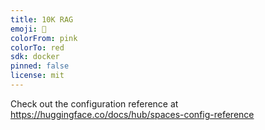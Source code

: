 ```yaml
---
title: 10K RAG
emoji: 🐢
colorFrom: pink
colorTo: red
sdk: docker
pinned: false
license: mit
---
```


Check out the configuration reference at https://huggingface.co/docs/hub/spaces-config-reference
